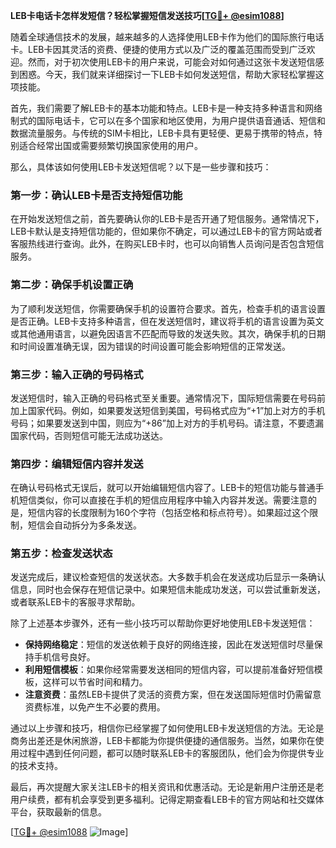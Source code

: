 **LEB卡电话卡怎样发短信？轻松掌握短信发送技巧[[TG💪+ @esim1088](https://t.me/s/esim1088)]**

随着全球通信技术的发展，越来越多的人选择使用LEB卡作为他们的国际旅行电话卡。LEB卡因其灵活的资费、便捷的使用方式以及广泛的覆盖范围而受到广泛欢迎。然而，对于初次使用LEB卡的用户来说，可能会对如何通过这张卡发送短信感到困惑。今天，我们就来详细探讨一下LEB卡如何发送短信，帮助大家轻松掌握这项技能。

首先，我们需要了解LEB卡的基本功能和特点。LEB卡是一种支持多种语言和网络制式的国际电话卡，它可以在多个国家和地区使用，为用户提供语音通话、短信和数据流量服务。与传统的SIM卡相比，LEB卡具有更轻便、更易于携带的特点，特别适合经常出国或需要频繁切换国家使用的用户。

那么，具体该如何使用LEB卡发送短信呢？以下是一些步骤和技巧：

### **第一步：确认LEB卡是否支持短信功能**
在开始发送短信之前，首先要确认你的LEB卡是否开通了短信服务。通常情况下，LEB卡默认是支持短信功能的，但如果你不确定，可以通过LEB卡的官方网站或者客服热线进行查询。此外，在购买LEB卡时，也可以向销售人员询问是否包含短信服务。

### **第二步：确保手机设置正确**
为了顺利发送短信，你需要确保手机的设置符合要求。首先，检查手机的语言设置是否正确。LEB卡支持多种语言，但在发送短信时，建议将手机的语言设置为英文或其他通用语言，以避免因语言不匹配而导致的发送失败。其次，确保手机的日期和时间设置准确无误，因为错误的时间设置可能会影响短信的正常发送。

### **第三步：输入正确的号码格式**
发送短信时，输入正确的号码格式至关重要。通常情况下，国际短信需要在号码前加上国家代码。例如，如果要发送短信到美国，号码格式应为“+1”加上对方的手机号码；如果要发送到中国，则应为“+86”加上对方的手机号码。请注意，不要遗漏国家代码，否则短信可能无法成功送达。

### **第四步：编辑短信内容并发送**
在确认号码格式无误后，就可以开始编辑短信内容了。LEB卡的短信功能与普通手机短信类似，你可以直接在手机的短信应用程序中输入内容并发送。需要注意的是，短信内容的长度限制为160个字符（包括空格和标点符号）。如果超过这个限制，短信会自动拆分为多条发送。

### **第五步：检查发送状态**
发送完成后，建议检查短信的发送状态。大多数手机会在发送成功后显示一条确认信息，同时也会保存在短信记录中。如果短信未能成功发送，可以尝试重新发送，或者联系LEB卡的客服寻求帮助。

除了上述基本步骤外，还有一些小技巧可以帮助你更好地使用LEB卡发送短信：

- **保持网络稳定**：短信的发送依赖于良好的网络连接，因此在发送短信时尽量保持手机信号良好。
- **利用短信模板**：如果你经常需要发送相同的短信内容，可以提前准备好短信模板，这样可以节省时间和精力。
- **注意资费**：虽然LEB卡提供了灵活的资费方案，但在发送国际短信时仍需留意资费标准，以免产生不必要的费用。

通过以上步骤和技巧，相信你已经掌握了如何使用LEB卡发送短信的方法。无论是商务出差还是休闲旅游，LEB卡都能为你提供便捷的通信服务。当然，如果你在使用过程中遇到任何问题，都可以随时联系LEB卡的客服团队，他们会为你提供专业的技术支持。

最后，再次提醒大家关注LEB卡的相关资讯和优惠活动。无论是新用户注册还是老用户续费，都有机会享受到更多福利。记得定期查看LEB卡的官方网站和社交媒体平台，获取最新的信息。

[[TG💪+ @esim1088](https://t.me/s/esim1088) ![Image](https://i.postimg.cc/4NQfJmqS/Snipaste-2025-05-13-00-14-12.png)]